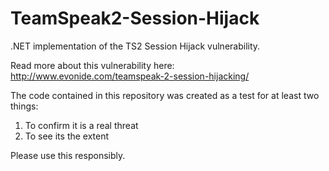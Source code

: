 TeamSpeak2-Session-Hijack
=========================

.NET implementation of the TS2 Session Hijack vulnerability.  

Read more about this vulnerability here: http://www.evonide.com/teamspeak-2-session-hijacking/

The code contained in this repository was created as a test for at least two things:
1) To confirm it is a real threat
2) To see its the extent

Please use this responsibly.
